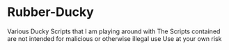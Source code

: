 # Rubber-Ducky
Various Ducky Scripts that I am playing around with
The Scripts contained are not intended for malicious or otherwise illegal use
Use at your own risk
